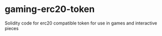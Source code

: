 # gaming-erc20-token
Solidity code for erc20 compatible token for use in games and interactive pieces

